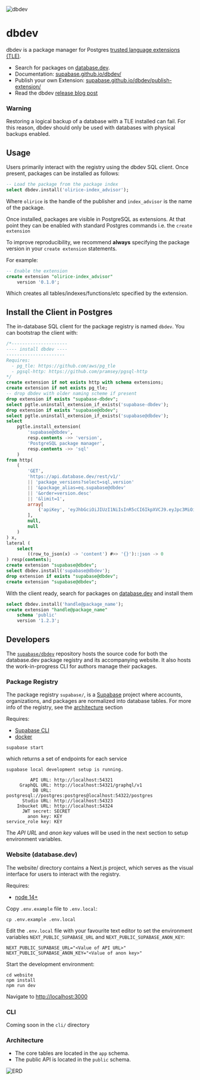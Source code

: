 ![dbdev](/assets/dbdev-banner.jpg)

# dbdev

dbdev is a package manager for Postgres [trusted language extensions (TLE)](https://github.com/aws/pg_tle).

- Search for packages on [database.dev](https://database.dev).
- Documentation: [supabase.github.io/dbdev/](https://supabase.github.io/dbdev/)
- Publish your own Extension: [supabase.github.io/dbdev/publish-extension/](https://supabase.github.io/dbdev/publish-extension/)
- Read the dbdev [release blog post](https://supabase.com/blog/dbdev)

### Warning

Restoring a logical backup of a database with a TLE installed can fail. For this reason, dbdev should only be used with databases with physical backups enabled.

## Usage

Users primarily interact with the registry using the dbdev SQL client. Once present, packages can be installed as follows:

```sql
-- Load the package from the package index
select dbdev.install('olirice-index_advisor');
```
Where `olirice` is the handle of the publisher and `index_advisor` is the name of the package.

Once installed, packages are visible in PostgreSQL as extensions. At that point they can be enabled with standard Postgres commands i.e. the `create extension`

To improve reproducibility, we recommend __always__ specifying the package version in your `create extension` statements.

For example:
```sql
-- Enable the extension
create extension "olirice-index_advisor"
    version '0.1.0';
```

Which creates all tables/indexes/functions/etc specified by the extension.

## Install the Client in Postgres

The in-database SQL client for the package registry is named `dbdev`. You can bootstrap the client with:

```sql
/*---------------------
---- install dbdev ----
----------------------
Requires:
  - pg_tle: https://github.com/aws/pg_tle
  - pgsql-http: https://github.com/pramsey/pgsql-http
*/
create extension if not exists http with schema extensions;
create extension if not exists pg_tle;
-- drop dbdev with older naming scheme if present
drop extension if exists "supabase-dbdev";
select pgtle.uninstall_extension_if_exists('supabase-dbdev');
drop extension if exists "supabase@dbdev";
select pgtle.uninstall_extension_if_exists('supabase@dbdev');
select
    pgtle.install_extension(
        'supabase@dbdev',
        resp.contents ->> 'version',
        'PostgreSQL package manager',
        resp.contents ->> 'sql'
    )
from http(
    (
        'GET',
        'https://api.database.dev/rest/v1/'
        || 'package_versions?select=sql,version'
        || '&package_alias=eq.supabase@dbdev'
        || '&order=version.desc'
        || '&limit=1',
        array[
            ('apiKey', 'eyJhbGciOiJIUzI1NiIsInR5cCI6IkpXVCJ9.eyJpc3MiOiJzdXBhYmFzZSIsInJlZiI6InhtdXB0cHBsZnZpaWZyYndtbXR2Iiwicm9sZSI6ImFub24iLCJpYXQiOjE2ODAxMDczNzIsImV4cCI6MTk5NTY4MzM3Mn0.z2CN0mvO2No8wSi46Gw59DFGCTJrzM0AQKsu_5k134s')::http_header
        ],
        null,
        null
    )
) x,
lateral (
    select
        ((row_to_json(x) -> 'content') #>> '{}')::json -> 0
) resp(contents);
create extension "supabase@dbdev";
select dbdev.install('supabase@dbdev');
drop extension if exists "supabase@dbdev";
create extension "supabase@dbdev";
```

With the client ready, search for packages on [database.dev](database.dev) and install them
```sql
select dbdev.install('handle@package_name');
create extension "handle@package_name"
    schema 'public'
    version '1.2.3';
```

## Developers

The [`supabase/dbdev`](https://github.com/supabase/dbdev) repository hosts the source code for both the database.dev package registry and its accompanying website. It also hosts the work-in-progress CLI for authors manage their packages.

### Package Registry

The package registry `supabase/`, is a [Supabase](https://supabase.com) project where accounts, organizations, and packages are normalized into database tables. For more info of the registry, see the [architecture](#architecture) section

Requires:
- [Supabase CLI](https://github.com/supabase/cli)
- [docker](https://www.docker.com/)

```
supabase start
```

which returns a set of endpoints for each service

```text
supabase local development setup is running.

         API URL: http://localhost:54321
     GraphQL URL: http://localhost:54321/graphql/v1
          DB URL: postgresql://postgres:postgres@localhost:54322/postgres
      Studio URL: http://localhost:54323
    Inbucket URL: http://localhost:54324
      JWT secret: SECRET
        anon key: KEY
service_role key: KEY
```

The *API URL* and *anon key* values will be used in the next section to setup environment variables.


### Website (database.dev)

The website/ directory contains a Next.js project, which serves as the visual interface for users to interact with the registry.

Requires:
- [node 14+](https://nodejs.org/en)

Copy `.env.example` file to `.env.local`:

```
cp .env.example .env.local
```

Edit the `.env.local` file with your favourite text editor to set the environment variables `NEXT_PUBLIC_SUPABASE_URL` and `NEXT_PUBLIC_SUPABASE_ANON_KEY`:

```
NEXT_PUBLIC_SUPABASE_URL="<Value of API URL>"
NEXT_PUBLIC_SUPABASE_ANON_KEY="<Value of anon key>"
```

Start the development environment:

```
cd website
npm install
npm run dev
```

Navigate to [http://localhost:3000](http://localhost:3000)


### CLI

Coming soon in the `cli/` directory

### Architecture

- The core tables are located in the `app` schema.
- The public API is located in the `public` schema.

![ERD](assets/erd.png)
